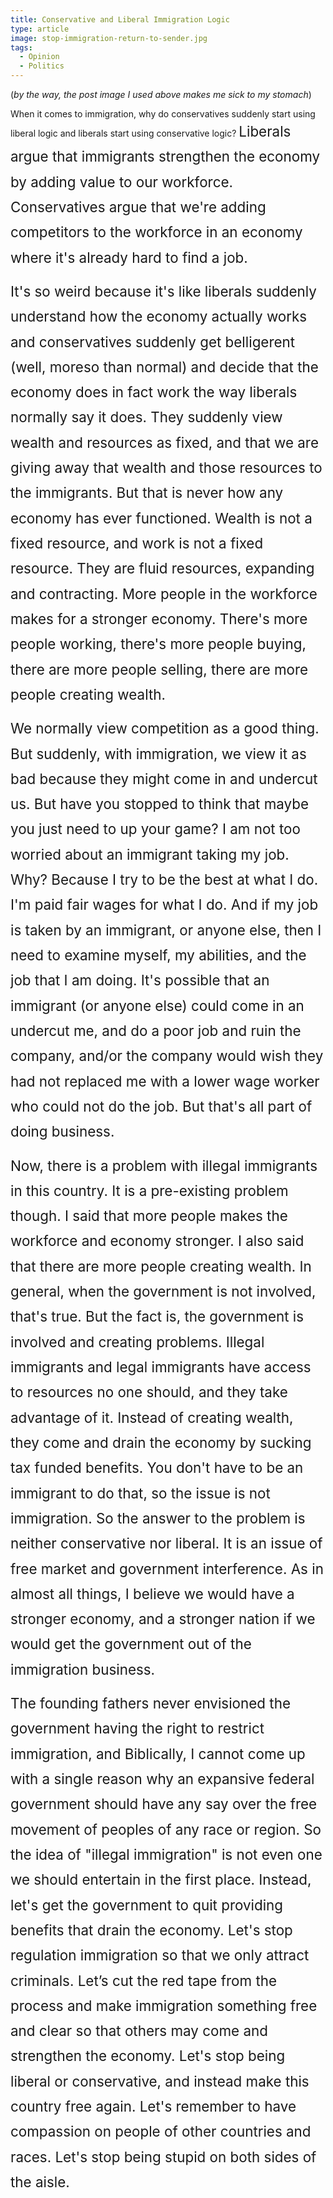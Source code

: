 ```yaml
---
title: Conservative and Liberal Immigration Logic
type: article
image: stop-immigration-return-to-sender.jpg
tags:
  - Opinion
  - Politics
---
```


<p>(<em>by the way, the post image I used above makes me sick to my stomach</em>)</p>

<p>When it comes to immigration, why do conservatives suddenly start using liberal logic and liberals start using conservative logic?&nbsp;<span style="line-height: 1.8em; font-size: 1.4rem;">Liberals argue that immigrants strengthen the economy by adding value to our workforce. Conservatives argue that we're adding competitors to the workforce in an economy where it's already hard to find a job.</span></p>

<p><span style="line-height: 1.8em; font-size: 1.4rem;">It's so weird because it's</span><span style="line-height: 1.8em; font-size: 1.4rem;">&nbsp;like liberals suddenly understand how the economy actually works and conservatives suddenly get belligerent (well, moreso than normal) and decide that the economy does in fact work the way liberals normally say it does. They suddenly view wealth and resources as fixed, and that we are giving away that wealth and those resources to the immigrants. But that is never how any economy has ever functioned. Wealth is not a fixed resource, and work is not a fixed resource. They are fluid resources, expanding and contracting. More people in the workforce makes for a stronger economy. There's more people working, there's more people buying, there are more people selling, there are more people creating wealth.</span></p>

<p><span style="line-height: 1.8em; font-size: 1.4rem;">We normally view competition as a good thing. But suddenly, with immigration, we view it as bad because they might come in and undercut us. But have you stopped to think that maybe you just need to up your game? I am not too worried about an immigrant taking my job. Why? Because I try to be the best at what I do. I'm paid fair wages for what I do. And if my job is taken by an immigrant, or anyone else, then I need to examine myself, my abilities, and the job that I am doing. It's possible that an immigrant (or anyone else) could come in an undercut me, and do a poor job and ruin the company, and/or the company would wish they had not replaced me with a lower wage worker who could not do the job. But that's all part of doing business.</span></p>

<p><span style="line-height: 1.8em; font-size: 1.4rem;">Now, there is a problem with illegal immigrants in this country. It is a pre-existing problem though. I said that more people makes the workforce and economy stronger. I also said that there are more people creating wealth. In general, when the government is not involved, that's true. But the fact is, the government is involved and creating problems. Illegal immigrants and legal immigrants have access to resources no one should, and they take advantage of it. Instead of creating wealth, they come and drain the economy by sucking tax funded benefits. You don't have to be an immigrant to do that, so the issue is not immigration. So the answer to the problem is neither conservative nor liberal. It is an issue of free market and government interference. As in almost all things, I believe we would have a stronger economy, and a stronger nation if we would get the government out of the immigration business.</span></p>

<p><span style="line-height: 1.8em; font-size: 1.4rem;">The founding fathers never envisioned the government having the right to restrict immigration, and Biblically, I cannot come up with a single reason why an expansive federal government should have any say over the free movement of peoples of any race or region. So the idea of "illegal immigration" is not even one we should entertain in the first place. Instead, let's get the government to quit providing benefits&nbsp;that drain the economy. Let's stop regulation immigration so that we only attract criminals. Let’s cut the red tape from the process and make immigration something free and clear so that others may come and strengthen the economy. Let's stop being liberal or conservative, and instead make this country free again. Let's remember to have compassion on people of other countries and races. Let's stop being stupid on both sides of the aisle.</span></p>
